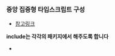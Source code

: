 ### 중앙 집중형 타입스크립트 구성

- [참고링크](https://turbo.build/repo/docs/handbook/linting/typescript)

**include는 각각의 패키지에서 해주도록 합니다**

- [](https://stackoverflow.com/questions/41211566/tsconfig-json-buildno-inputs-were-found-in-config-file)
